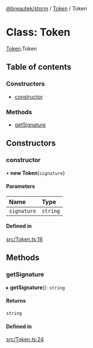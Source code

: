 [@breautek/storm](../README.md) / [Token](../modules/token.md) / Token

# Class: Token

[Token](../modules/token.md).Token

## Table of contents

### Constructors

- [constructor](token.token-1.md#constructor)

### Methods

- [getSignature](token.token-1.md#getsignature)

## Constructors

### constructor

• **new Token**(`signature`)

#### Parameters

| Name | Type |
| :------ | :------ |
| `signature` | `string` |

#### Defined in

[src/Token.ts:18](https://github.com/breautek/storm/blob/fff2ea4/src/Token.ts#L18)

## Methods

### getSignature

▸ **getSignature**(): `string`

#### Returns

`string`

#### Defined in

[src/Token.ts:24](https://github.com/breautek/storm/blob/fff2ea4/src/Token.ts#L24)
